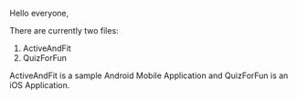 Hello everyone, 

There are currently two files:
1. ActiveAndFit
2. QuizForFun

ActiveAndFit is a sample Android Mobile Application and QuizForFun is an iOS Application.
